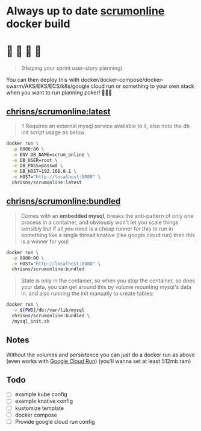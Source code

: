 # Always up to date [scrumonline](https://github.com/Toxantron/scrumonline) docker build

# 💁 🏃 📇 📅 
> (Helping your sprint user-story planning)

You can then deploy this with docker/docker-compose/docker-swarm/AKS/EKS/ECS/k8s/google cloud run or something to your own stack when you want to run planning poker! 🥳🎉🥳

## [chrisns/scrumonline:latest](https://hub.docker.com/r/chrisns/scrumonline)

> ‼️ Requires an external mysql service available to it, also note the db init script usage as below

```bash
docker run \
  -p 8080:80 \
  -e ENV DB_NAME=scrum_online \
  -e DB_USER=root \
  -e DB_PASS=passwd \
  -e DB_HOST=192.168.0.1 \
  -e HOST="http://localhost:8080" \
  chrisns/scrumonline:latest
```

## [chrisns/scrumonline:bundled](https://hub.docker.com/r/chrisns/scrumonline)

> Comes with an **embedded mysql**, breaks the anti-pattern of only one process in a container, and obviously won't let you scale things sensibly but if all you need is a cheap runner for this to run in something like a single thread knative (like google cloud run) then this is a winner for you!

```bash
docker run \
  -p 8080:80 \
  -e HOST="http://localhost:8080" \
  chrisns/scrumonline:bundled
```

> State is only in the container, so when you stop the container, so does your data, you can get around this by volume mounting mysql's data in, and also running the init manually to create tables:

```bash
docker run \
  -v ${PWD}/db:/var/lib/mysql
  chrisns/scrumonline:bundled \
  /mysql_init.sh
```

## Notes

Without the volumes and persistence you can just do a docker run as above (even works with [Google Cloud Run](https://cloud.google.com/run)) (you'll wanna set at least 512mb ram)

## Todo

- [ ] example kube config
- [ ] example knative config
- [ ] kustomize template
- [ ] docker compose
- [ ] Provide google cloud run config